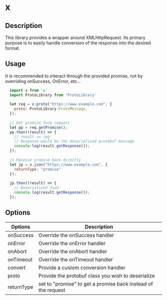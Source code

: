 # x

## Description

This library provides a wrapper around XMLHttpRequest. Its primary purpose is to easily handle conversion of the
response into the desired format.

## Usage

It is recommended to interact through the provided promise, not by overriding onSuccess, OnError, etc...

```javascript
  import x from 'x'
  import ProtoLibrary from 'ProtoLibrary'
  
  let req = x.proto("https://www.example.com", {
    proto: ProtoLibrary.ProtoMessage,
  });
  
  // Get promise form request
  let pp = req.getPromise();
  pp.then((result) => {
    // result == req
    // Response would be the deserialized protobuf message
    console.log(result.getResponse());
  });
  
  // Receive promise back directly
  let jp = x.json("https://www.example.com", {
    returnType: "promise"
  });
  
  jp.then((result) => {
    // Deserialized Json
    console.log(result.getResponse());
  });
```

## Options
| Options | Description |
| ------- | ----------- |
| onSuccess | Override the onSuccess handler |
| onError | Override the onError handler |   
| onAbort | Override the onAbort handler |
| onTimeout | Override the onTimeout handler |
| convert | Provide a custom conversion handler |
| proto | Provide the protobuf class you wish to deserialize |
| returnType | set to "promise" to get a promise back instead of the request |
